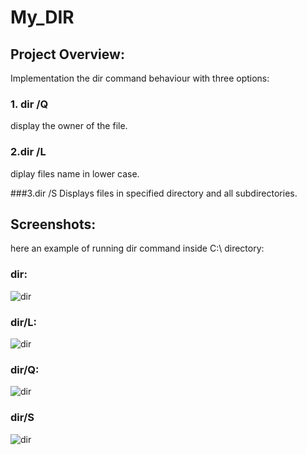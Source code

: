 # My_DIR
## Project Overview:
Implementation the dir command behaviour with three options:
### 1. dir /Q 
display the owner of the file.
 
### 2.dir /L
diplay files name  in lower case.

###3.dir /S
Displays files in specified directory and all subdirectories.

## Screenshots:
here an example of running dir command inside C:\ directory:
### dir:
![dir](http://i.imgur.com/n5HxCgC.png")

### dir/L:
![dir](http://i.imgur.com/TnohAj9.png")

### dir/Q:
![dir](http://i.imgur.com/3nnyujf.png")

### dir/S
![dir](https://i.imgur.com/07CMgJi.png")
